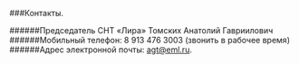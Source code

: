 ###Контакты.

######Председатель СНТ «Лира» Томских Анатолий Гавриилович
######Мобильный телефон: 8 913 476 3003 (звонить в рабочее время)
######Адрес электронной почты: agt@eml.ru.
 
